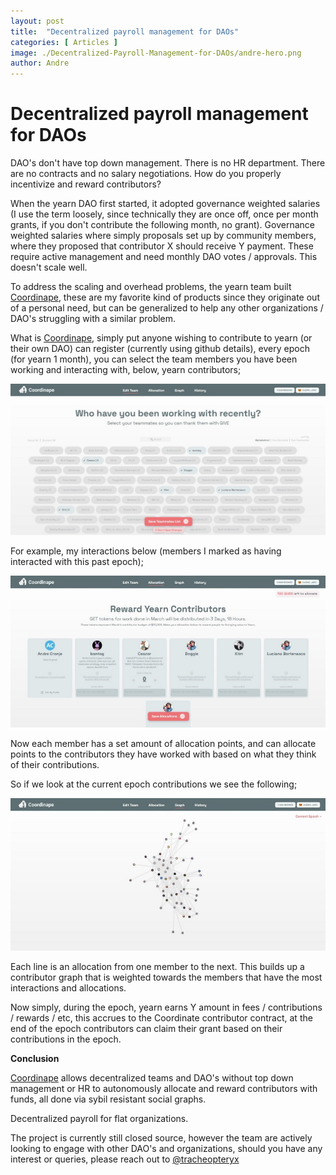 ```yaml
---
layout: post
title:  "Decentralized payroll management for DAOs"
categories: [ Articles ]
image: ./Decentralized-Payroll-Management-for-DAOs/andre-hero.png
author: Andre
---
```


# Decentralized payroll management for DAOs

DAO's don't have top down management. There is no HR department. There are no contracts and no salary negotiations. How do you properly incentivize and reward contributors?

When the yearn DAO first started, it adopted governance weighted salaries (I use the term loosely, since technically they are once off, once per month grants, if you don't contribute the following month, no grant). Governance weighted salaries where simply proposals set up by community members, where they proposed that contributor X should receive Y payment. These require active management and need monthly DAO votes / approvals. This doesn't scale well.

To address the scaling and overhead problems, the yearn team built [Coordinape](https://coordinape.com/), these are my favorite kind of products since they originate out of a personal need, but can be generalized to help any other organizations / DAO's struggling with a similar problem.

What is [Coordinape](https://coordinape.com/), simply put anyone wishing to contribute to yearn (or their own DAO) can register (currently using github details), every epoch (for yearn 1 month), you can select the team members you have been working and interacting with, below, yearn contributors;

![](1.jpg)

For example, my interactions below (members I marked as having interacted with this past epoch);

![](2.jpg)

Now each member has a set amount of allocation points, and can allocate points to the contributors they have worked with based on what they think of their contributions.

So if we look at the current epoch contributions we see the following;

![](3.jpg)

Each line is an allocation from one member to the next. This builds up a contributor graph that is weighted towards the members that have the most interactions and allocations.

Now simply, during the epoch, yearn earns Y amount in fees / contributions / rewards / etc, this accrues to the Coordinate contributor contract, at the end of the epoch contributors can claim their grant based on their contributions in the epoch.

**Conclusion**

[Coordinape](https://coordinape.com/) allows decentralized teams and DAO's without top down management or HR to autonomously allocate and reward contributors with funds, all done via sybil resistant social graphs.

Decentralized payroll for flat organizations.

The project is currently still closed source, however the team are actively looking to engage with other DAO's and organizations, should you have any interest or queries, please reach out to [@tracheopteryx](https://twitter.com/tracheopteryx)
